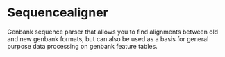# Sequencealigner
Genbank sequence parser that allows you to find alignments between old and new genbank formats, but can also be used as a basis for general purpose data processing on genbank feature tables. 
